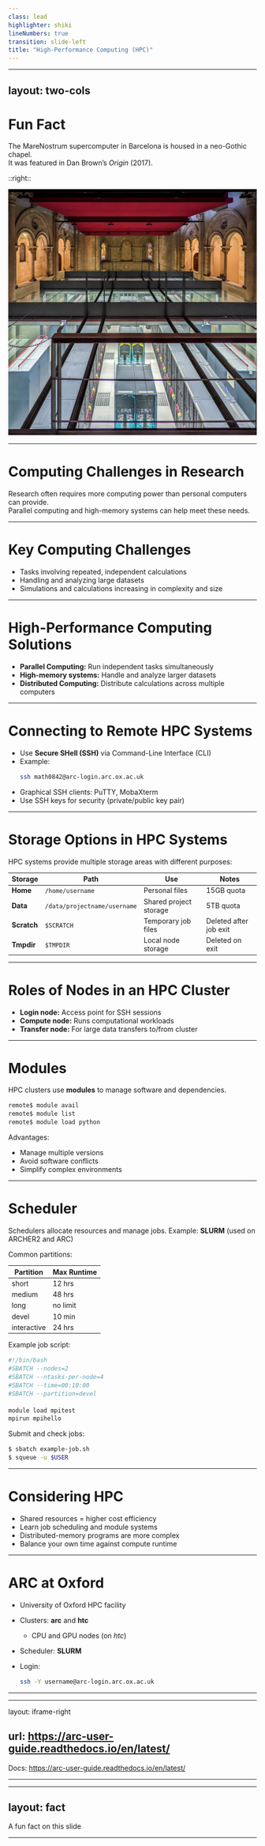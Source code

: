 ```yaml
---
class: lead
highlighter: shiki
lineNumbers: true
transition: slide-left
title: "High-Performance Computing (HPC)"
---
```


---
layout: two-cols
---

# Fun Fact
The MareNostrum supercomputer in Barcelona is housed in a neo-Gothic chapel.  
It was featured in Dan Brown’s *Origin* (2017).

::right::
<div class="h-full w-full flex items-center justify-center">
  <img src="./img/marenostrum.jpg" class="object-cover h-full w-full"  alt="Photo of MareNostrum supercomputer in the neo-gothic chapel Torre Girona"/>
</div>

---

# Computing Challenges in Research

Research often requires more computing power than personal computers can provide.  
Parallel computing and high-memory systems can help meet these needs.

---

# Key Computing Challenges

- Tasks involving repeated, independent calculations
- Handling and analyzing large datasets
- Simulations and calculations increasing in complexity and size

---

# High-Performance Computing Solutions

- **Parallel Computing:** Run independent tasks simultaneously
- **High-memory systems:** Handle and analyze larger datasets
- **Distributed Computing:** Distribute calculations across multiple computers

---

# Connecting to Remote HPC Systems

- Use **Secure SHell (SSH)** via Command-Line Interface (CLI)
- Example:
  ```bash
  ssh math0842@arc-login.arc.ox.ac.uk
  ```

* Graphical SSH clients: PuTTY, MobaXterm
* Use SSH keys for security (private/public key pair)

---

# Storage Options in HPC Systems

HPC systems provide multiple storage areas with different purposes:

| Storage     | Path                         | Use                    | Notes                  |
|-------------|------------------------------|------------------------|------------------------|
| **Home**    | `/home/username`             | Personal files         | 15GB quota             |
| **Data**    | `/data/projectname/username` | Shared project storage | 5TB quota              |
| **Scratch** | `$SCRATCH`                   | Temporary job files    | Deleted after job exit |
| **Tmpdir**  | `$TMPDIR`                    | Local node storage     | Deleted on exit        |

---

# Roles of Nodes in an HPC Cluster

* **Login node:** Access point for SSH sessions
* **Compute node:** Runs computational workloads
* **Transfer node:** For large data transfers to/from cluster

---

# Modules

HPC clusters use **modules** to manage software and dependencies.

```bash
remote$ module avail
remote$ module list
remote$ module load python
```

Advantages:

* Manage multiple versions
* Avoid software conflicts
* Simplify complex environments

---

# Scheduler

Schedulers allocate resources and manage jobs.
Example: **SLURM** (used on ARCHER2 and ARC)

Common partitions:

| Partition   | Max Runtime |
|-------------|-------------|
| short       | 12 hrs      |
| medium      | 48 hrs      |
| long        | no limit    |
| devel       | 10 min      |
| interactive | 24 hrs      |

Example job script:

```bash
#!/bin/bash
#SBATCH --nodes=2
#SBATCH --ntasks-per-node=4
#SBATCH --time=00:10:00
#SBATCH --partition=devel

module load mpitest
mpirun mpihello
```

Submit and check jobs:

```bash
$ sbatch example-job.sh
$ squeue -u $USER
```

---

# Considering HPC

* Shared resources = higher cost efficiency
* Learn job scheduling and module systems
* Distributed-memory programs are more complex
* Balance your own time against compute runtime

---

# ARC at Oxford

* University of Oxford HPC facility
* Clusters: **arc** and **htc**
    * CPU and GPU nodes (on *htc*)
* Scheduler: **SLURM**
* Login:

  ```bash
  ssh -Y username@arc-login.arc.ox.ac.uk
  ```

---

---
layout: iframe-right

url: https://arc-user-guide.readthedocs.io/en/latest/
---

Docs: <https://arc-user-guide.readthedocs.io/en/latest/>

---

---
layout: fact
---
A fun fact on this slide

---

